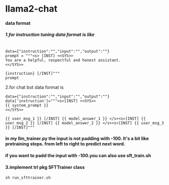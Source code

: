 # llama2-chat
#### data format
##### 1.for instruction tuning data format is like 
```

data={"instruction":"","input":"","output":""}
prompt = """<s> [INST] <<SYS>>
You are a helpful, respectful and honest assistant.
<</SYS>>

{instruction} [/INST]"""
prompt
```

2.for chat bot data format is 
```
data={"instruction":"","input":"","output":""}
data['instruction']="""<s>[INST] <<SYS>>
{{ system_prompt }}
<</SYS>>

{{ user_msg_1 }} [/INST] {{ model_answer_1 }} </s><s>[INST] {{ user_msg_2 }} [/INST] {{ model_answer_2 }} </s><s>[INST] {{ user_msg_3 }} [/INST]"""
```
#### in my llm_trainer.py the input is not padding with -100. It's a bit like pretraining steps. from left to right to predict next word.
#### if you want to padd the input with -100.you can also use sft_train.sh
#### 3.implement trl pkg SFTTrainer class
```
sh run_sfttrainer.sh
```
